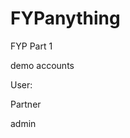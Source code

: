 # FYPanything
FYP Part 1


demo accounts

User:
<!-- email: user@gmail.com -->
<!-- password: User -->

Partner
<!-- email: partner@email.com -->
<!-- password: Partner -->

admin
<!-- email: admin -->
<!-- password: admin -->